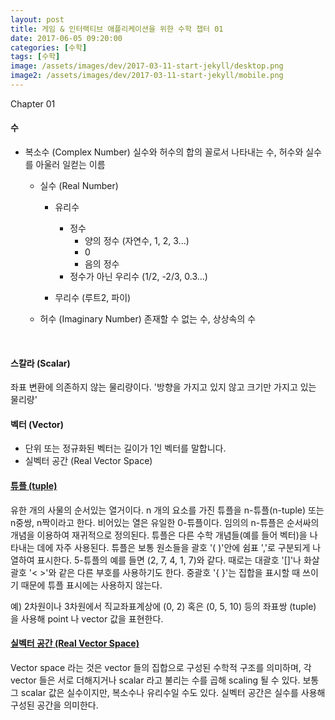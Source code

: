 ```yaml
---
layout: post
title: 게임 & 인터랙티브 애플리케이션을 위한 수학 챕터 01
date: 2017-06-05 09:20:00
categories: [수학]
tags: [수학]
image: /assets/images/dev/2017-03-11-start-jekyll/desktop.png
image2: /assets/images/dev/2017-03-11-start-jekyll/mobile.png
---
```


Chapter  01



#### 수

- 복소수 (Complex Number) 
  실수와 허수의 합의 꼴로서 나타내는 수, 허수와 실수를 아울러 일컫는 이름
  - 실수 (Real Number)
    - 유리수

      - 정수
        - 양의 정수 (자연수, 1, 2, 3...)
        - 0
        - 음의 정수
      - 정수가 아닌 우리수 (1/2, -2/3, 0.3...)
    - 무리수 (루트2, 파이)
  - 허수 (Imaginary Number) 존재할 수 없는 수, 상상속의 수

  ​

#### 스칼라 (Scalar)

좌표 변환에 의존하지 않는 물리량이다. '방향을 가지고 있지 않고 크기만 가지고 있는 물리량'



#### 벡터 (Vector)

- 단위 또는 정규화된 벡터는 길이가 1인 벡터를 말합니다.
- 실벡터 공간 (Real Vector Space)



#### [튜플 (tuple)](https://ko.wikipedia.org/wiki/%ED%8A%9C%ED%94%8C)

유한 개의 사물의 순서있는 열거이다. n 개의 요소를 가진 튜플을 n-튜플(n-tuple) 또는 n중쌍, n짝이라고 한다. 비어있는 열은 유일한 0-튜플이다. 임의의 n-튜플은 순서싸의 개념을 이용하여 재귀적으로 정의된다. 튜플은 다른 수학 개념들(예를 들어 벡터)을 나타내는 데에 자주 사용된다. 튜플은 보통 원소들을 괄호 '( )'안에 쉼표 ','로 구분되게 나열하여 표시한다. 5-튜플의 예를 들면 (2, 7, 4, 1, 7)와 같다. 때로는 대괄호 '[]'나 화살괄호 '< >'와 같은 다른 부호를 사용하기도 한다. 중괄호 '{ }'는 집합을 표시할 때 쓰이기 때문에 튜플 표시에는 사용하지 않는다. 

예) 2차원이나 3차원에서 직교좌표계상에 (0, 2) 혹은 (0, 5, 10) 등의 좌표쌍 (tuple) 을 사용해 point 나 vector 값을 표현한다.



#### [실벡터 공간 (Real Vector Space)](http://lifeisforu.tistory.com/36)

Vector space 라는 것은 vector 들의 집합으로 구성된 수학적 구조를 의미하며, 각 vector 들은 서로 더해지거나 scalar 라고 불리는 수를 곱해 scaling 될 수 있다. 보통 그 scalar 값은 실수이지만, 복소수나 유리수일 수도 있다. 실벡터 공간은 실수를 사용해 구성된 공간을 의미한다.